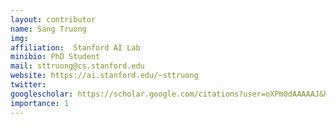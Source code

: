 ```yaml
---
layout: contributor
name: Sang Truong
img:  
affiliation:  Stanford AI Lab 
minibio: PhD Student
mail: sttruong@cs.stanford.edu 
website: https://ai.stanford.edu/~sttruong 
twitter: 
googlescholar: https://scholar.google.com/citations?user=oXPm0dAAAAAJ&hl=en 
importance: 1
---
```

